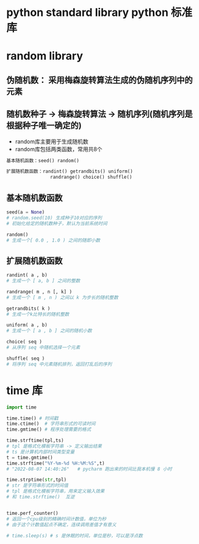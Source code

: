 # python standard library   python 标准库 

# random library
## 伪随机数： 采用梅森旋转算法生成的伪随机序列中的元素
## 随机数种子 -> 梅森旋转算法 -> 随机序列(随机序列是根据种子唯一确定的)
- random库主要用于生成随机数
- random库包括两类函数，常用共8个
```py
基本随机函数：seed() random()

扩展随机数函数：randint() getrandbits() uniform()
                randrange() choice() shuffle()
```

## 基本随机数函数
```py
seed(a = None) 
# random.seed(10) 生成种子10对应的序列
# 初始化给定的随机数种子，默认为当前系统时间

random()
# 生成一个[ 0.0 , 1.0 ) 之间的随即小数
```

## 扩展随机数函数
```py
randint( a , b)
# 生成一个 [ a, b ] 之间的整数

randrange( m , n [, k] )
# 生成一个 [ m , n ) 之间以 k 为步长的随机整数

getrandbits( k ) 
# 生成一个k比特长的随机整数

uniform( a , b)
# 生成一个 [ a , b ] 之间的随机小数

choice( seq )
# 从序列 seq 中随机选择一个元素

shuffle( seq )
# 将序列 seq 中元素随机排列，返回打乱后的序列
```

# time 库
```py
import time

time.time() # 时间戳
time.ctime()  # 字符串形式的可读时间
time.gmtime() # 程序处理需要的格式

time.strftime(tpl,ts)
# tpl 是格式化模板字符串 -> 定义输出结果
# ts 是计算机内部时间类型变量
t = time.gmtime()
time.strftime("%Y-%m-%d %H:%M:%S",t)
# "2022-08-07 14:40:26"   # pycharm 跑出来的时间比我本机慢 8 小时

time.strptime(str,tpl)
# str 是字符串形式的时间值
# tpl 是格式化模板字符串，用来定义输入效果 
# 和 time.strftime()  互逆


time.perf_counter() 
# 返回一个cpu级别的精确时间计数值，单位为秒
# 由于这个计数值起点不确定，连续调用差值才有意义

# time.sleep(s) # s 是休眠的时间，单位是秒，可以是浮点数
```